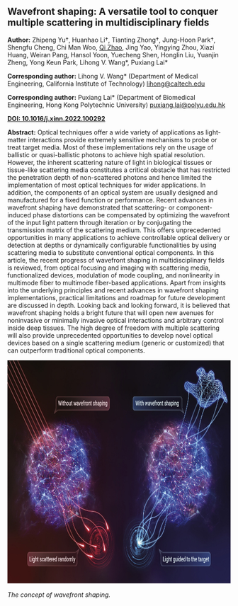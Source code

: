 ## Wavefront shaping: A versatile tool to conquer multiple scattering in multidisciplinary fields

**Author:**  Zhipeng Yu†, Huanhao Li†, Tianting Zhong†, Jung-Hoon Park†, Shengfu Cheng, Chi Man Woo, <u>Qi Zhao</u>, Jing Yao, Yingying Zhou, Xiazi Huang, Weiran Pang, Hansol Yoon, Yuecheng Shen, Honglin Liu, Yuanjin Zheng, Yong Keun Park, Lihong V. Wang*, Puxiang Lai*

**Corresponding author:** Lihong V. Wang* (Department of Medical Engineering, California Institute of Technology) lihong@caltech.edu

**Corresponding author:** Puxiang Lai* (Department of Biomedical Engineering, Hong Kong Polytechnic University) puxiang.lai@polyu.edu.hk

**[DOI: 10.1016/j.xinn.2022.100292](https://doi.org/10.1016/j.xinn.2022.100292)**

**Abstract:** Optical techniques offer a wide variety of applications as light-matter interactions 
provide extremely sensitive mechanisms to probe or treat target media. Most of these 
implementations rely on the usage of ballistic or quasi-ballistic photons to achieve 
high spatial resolution. However, the inherent scattering nature of light in biological 
tissues or tissue-like scattering media constitutes a critical obstacle that has restricted 
the penetration depth of non-scattered photons and hence limited the implementation of most 
optical techniques for wider applications. In addition, the components of an optical system 
are usually designed and manufactured for a fixed function or performance. Recent advances 
in wavefront shaping have demonstrated that scattering- or component-induced phase distortions 
can be compensated by optimizing the wavefront of the input light pattern through iteration or 
by conjugating the transmission matrix of the scattering medium. This offers unprecedented 
opportunities in many applications to achieve controllable optical delivery or detection at 
depths or dynamically configurable functionalities by using scattering media to substitute 
conventional optical components. In this article, the recent progress of wavefront shaping 
in multidisciplinary fields is reviewed, from optical focusing and imaging with scattering 
media, functionalized devices, modulation of mode coupling, and nonlinearity in multimode 
fiber to multimode fiber-based applications. Apart from insights into the underlying 
principles and recent advances in wavefront shaping implementations, practical limitations 
and roadmap for future development are discussed in depth. Looking back and looking forward, 
it is believed that wavefront shaping holds a bright future that will open new avenues for 
noninvasive or minimally invasive optical interactions and arbitrary control inside deep 
tissues. The high degree of freedom with multiple scattering will also provide unprecedented 
opportunities to develop novel optical devices based on a single scattering medium (generic 
or customized) that can outperform traditional optical components.


![Algorithm](/Publication/wfs_review.jpg)

_The concept of wavefront shaping._